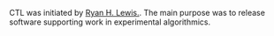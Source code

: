 CTL was initiated by [Ryan H. Lewis.](http://rhl.io). The main purpose was to release software supporting work in experimental algorithmics. 